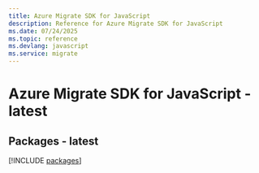 ```yaml
---
title: Azure Migrate SDK for JavaScript
description: Reference for Azure Migrate SDK for JavaScript
ms.date: 07/24/2025
ms.topic: reference
ms.devlang: javascript
ms.service: migrate
---
```

# Azure Migrate SDK for JavaScript - latest
## Packages - latest
[!INCLUDE [packages](migrate-index.md)]